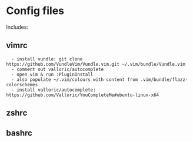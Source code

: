 # Config files
Includes:
## vimrc 
      - install vundle: git clone https://github.com/VundleVim/Vundle.vim.git ~/.vim/bundle/Vundle.vim
      - comment out valloric/autocomplete
      - open vim & run :PluginInstall
      - also populate ~/.vim/colours with content from .vim/bundle/flazz-colorschemes
      - install valloric/autocomplete: https://github.com/Valloric/YouCompleteMe#ubuntu-linux-x64
## zshrc
## bashrc


